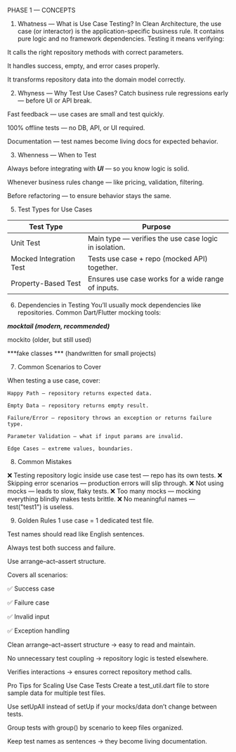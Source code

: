 PHASE 1 — CONCEPTS
1. Whatness — What is Use Case Testing?
In Clean Architecture, the use case (or interactor) is the application-specific business rule.
It contains pure logic and no framework dependencies.
Testing it means verifying:

It calls the right repository methods with correct parameters.

It handles success, empty, and error cases properly.

It transforms repository data into the domain model correctly.

2. Whyness — Why Test Use Cases?
Catch business rule regressions early — before UI or API break.

Fast feedback — use cases are small and test quickly.

100% offline tests — no DB, API, or UI required.

Documentation — test names become living docs for expected behavior.

3. Whenness — When to Test

Always before integrating with ***UI*** — so you know logic is solid.

Whenever business rules change — like pricing, validation, filtering.

Before refactoring — to ensure behavior stays the same.


5. Test Types for Use Cases

|Test Type	               | Purpose                                               |
|--------------------------|-------------------------------------------------------|
|Unit Test	               | Main type — verifies the use case logic in isolation. |
|Mocked Integration Test   | Tests use case + repo (mocked API) together.          |
|Property-Based Test	   | Ensures use case works for a wide range of inputs.    |


6. Dependencies in Testing
You’ll usually mock dependencies like repositories.
Common Dart/Flutter mocking tools:

***mocktail (modern, recommended)***

mockito (older, but still used)

***fake classes *** (handwritten for small projects)

7. Common Scenarios to Cover

When testing a use case, cover:

```
Happy Path — repository returns expected data.

Empty Data — repository returns empty result.

Failure/Error — repository throws an exception or returns failure type.

Parameter Validation — what if input params are invalid.

Edge Cases — extreme values, boundaries.

```

8. Common Mistakes

❌ Testing repository logic inside use case test — repo has its own tests.
❌ Skipping error scenarios — production errors will slip through.
❌ Not using mocks — leads to slow, flaky tests.
❌ Too many mocks — mocking everything blindly makes tests brittle.
❌ No meaningful names — test("test1") is useless.

9. Golden Rules
1 use case = 1 dedicated test file.

Test names should read like English sentences.

Always test both success and failure.

Use arrange–act–assert structure.




Covers all scenarios:

✅ Success case

✅ Failure case

✅ Invalid input

✅ Exception handling

Clean arrange–act–assert structure → easy to read and maintain.

No unnecessary test coupling → repository logic is tested elsewhere.

Verifies interactions → ensures correct repository method calls.

Pro Tips for Scaling Use Case Tests
Create a test_util.dart file to store sample data for multiple test files.

Use setUpAll instead of setUp if your mocks/data don’t change between tests.

Group tests with group() by scenario to keep files organized.

Keep test names as sentences → they become living documentation.